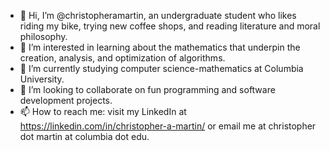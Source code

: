 - 👋 Hi, I’m @christopheramartin, an undergraduate student who likes riding my bike, trying new coffee shops, and reading literature and moral philosophy.
- 👀 I’m interested in learning about the mathematics that underpin the creation, analysis, and optimization of algorithms.
- 🌱 I’m currently studying computer science-mathematics at Columbia University.
- 💞️ I’m looking to collaborate on fun programming and software development projects.
- 📫 How to reach me: visit my LinkedIn at https://linkedin.com/in/christopher-a-martin/ or email me at christopher dot martin at columbia dot edu.

<!---
christopheramartin/christopheramartin is a ✨ special ✨ repository because its `README.md` (this file) appears on your GitHub profile.
You can click the Preview link to take a look at your changes.
--->
